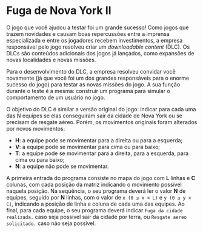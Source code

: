 # Fuga de Nova York II
O jogo que você ajudou a testar foi um grande sucesso! Como jogos que trazem novidades e causam boas repercussões entre a imprensa especializada e entre os jogadores recebem investimentos, a empresa responsável pelo jogo resolveu criar um *downloadable content* (DLC). Os DLCs são conteúdos adicionais dos jogos já lançados, como expansões de novas localidades e novas missões.

Para o desenvolvimento do DLC, a empresa resolveu convidar você novamente (já que você foi um dos grandes responsáveis para o enorme sucesso do jogo) para testar as novas missões do jogo. A sua função durante o teste é a mesma: construir um programa para simular o comportamento de um usuário no jogo.

O objetivo do DLC é similar a versão original do jogo: indicar para cada uma das N equipes se elas conseguiram sair da cidade de Nova York ou se precisam de resgate aéreo. Porém, os movimentos originais foram alterados por novos movimentos:

- **H**: a equipe pode se movimentar para a direita ou para a esquerda;
- **V**: a equipe pode se movimentar para cima ou para baixo;
- **T**: a equipe pode se movimentar para a direita, para a esquerda, para cima ou para baixo;
- **N**: a equipe não pode se movimentar.

A primeira entrada do programa consiste no mapa do jogo com **L** linhas e **C** colunas, com cada posição da matriz indicando o movimento possível naquela posição. Na sequência, o seu programa deverá ler o valor **N** de equipes, seguido por **N** linhas, com o valor de ``x (0 ≤ x < L)`` e ``y (0 ≤ y < C)``, indicando a posição de linha e coluna de cada uma das equipes. Ao final, para cada equipe, o seu programa deverá indicar ``Fuga da cidade realizada.`` caso seja possível sair da cidade por terra, ou ``Resgate aereo solicitado.`` caso não seja possível.
